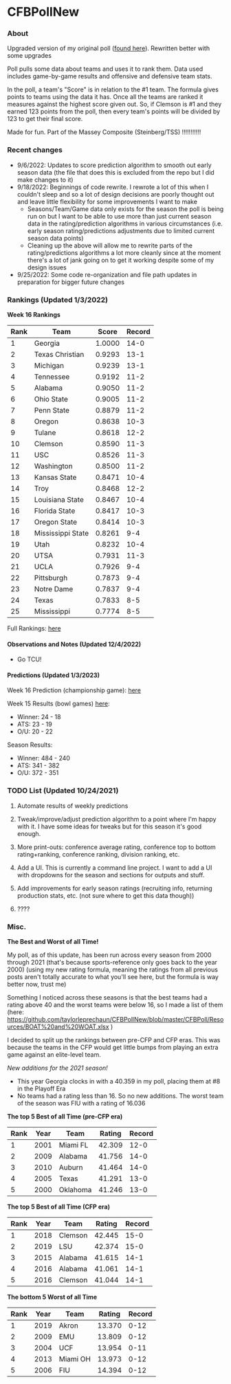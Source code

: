 # CFBPollNew

### About

Upgraded version of my original poll ([found here](https://github.com/taylorleprechaun/CFBPoll)).  Rewritten better with some upgrades

Poll pulls some data about teams and uses it to rank them.  Data used includes game-by-game results and offensive and defensive team stats.

In the poll, a team's "Score" is in relation to the #1 team.  The formula gives points to teams using the data it has.  Once all the teams are ranked it measures against the highest score given out.  So, if Clemson is #1 and they earned 123 points from the poll, then every team's points will be divided by 123 to get their final score.

Made for fun.  Part of the Massey Composite (Steinberg/TSS) !!!!!!!!!!!

### Recent changes

* 9/6/2022: Updates to score prediction algorithm to smooth out early season data (the file that does this is excluded from the repo but I did make changes to it)
* 9/18/2022: Beginnings of code rewrite. I rewrote a lot of this when I couldn't sleep and so a lot of design decisions are poorly thought out and leave little flexibility for some improvements I want to make
    * Seasons/Team/Game data only exists for the season the poll is being run on but I want to be able to use more than just current season data in the rating/prediction algorithms in various circumstances (i.e. early season rating/predictions adjustments due to limited current season data points)
	* Cleaning up the above will allow me to rewrite parts of the rating/predictions algorithms a lot more cleanly since at the moment there's a lot of jank going on to get it working despite some of my design issues
* 9/25/2022: Some code re-organization and file path updates in preparation for bigger future changes

### Rankings (Updated 1/3/2022)

**Week 16 Rankings**

Rank | Team | Score | Record
---|---|---|---
1 | Georgia | 1.0000 | 14-0
2 | Texas Christian | 0.9293 | 13-1
3 | Michigan | 0.9239 | 13-1
4 | Tennessee | 0.9192 | 11-2
5 | Alabama | 0.9050 | 11-2
6 | Ohio State | 0.9005 | 11-2
7 | Penn State | 0.8879 | 11-2
8 | Oregon | 0.8638 | 10-3
9 | Tulane | 0.8618 | 12-2
10 | Clemson | 0.8590 | 11-3
11 | USC | 0.8526 | 11-3
12 | Washington | 0.8500 | 11-2
13 | Kansas State | 0.8471 | 10-4
14 | Troy | 0.8468 | 12-2
15 | Louisiana State | 0.8467 | 10-4
16 | Florida State | 0.8417 | 10-3
17 | Oregon State | 0.8414 | 10-3
18 | Mississippi State | 0.8261 | 9-4
19 | Utah | 0.8232 | 10-4
20 | UTSA | 0.7931 | 11-3
21 | UCLA | 0.7926 | 9-4
22 | Pittsburgh | 0.7873 | 9-4
23 | Notre Dame | 0.7837 | 9-4
24 | Texas | 0.7833 | 8-5
25 | Mississippi | 0.7774 | 8-5

Full Rankings: [here](https://github.com/taylorleprechaun/CFBPollNew/blob/main/CFBPoll/PreviousPolls/2022/2022-Week%2016%20Bowls.md)

#### Observations and Notes (Updated 12/4/2022)

* Go TCU!

#### Predictions (Updated 1/3/2023)

Week 16 Prediction (championship game): [here](https://github.com/taylorleprechaun/CFBPollNew/blob/main/CFBPoll/PreviousPolls/2022/Predictions/2022-Week%2016%20NCG.md)

Week 15 Results (bowl games) [here](https://github.com/taylorleprechaun/CFBPollNew/blob/main/CFBPoll/PreviousPolls/2022/Predictions/2022-Week%2015%20Bowls.md):
* Winner: 24 - 18
* ATS: 23 - 19
* O/U: 20 - 22

Season Results:
* Winner: 484 - 240
* ATS: 341 - 382
* O/U: 372 - 351
 
### TODO List (Updated 10/24/2021)

1. Automate results of weekly predictions

2. Tweak/improve/adjust prediction algorithm to a point where I'm happy with it.  I have some ideas for tweaks but for this season it's good enough.

3. More print-outs: conference average rating, conference top to bottom rating+ranking, conference ranking, division ranking, etc.

4. Add a UI.  This is currently a command line project.  I want to add a UI with dropdowns for the season and sections for outputs and stuff.
	
5. Add improvements for early season ratings (recruiting info, returning production stats, etc. (not sure where to get this data though))

6. ????

### Misc.

**The Best and Worst of all Time!**

My poll, as of this update, has been run across every season from 2000 through 2021 (that's because sports-reference only goes back to the year 2000) (using my new rating formula, meaning the ratings from all previous posts aren't totally accurate to what you'll see here, but the formula is way better now, trust me)

Something I noticed across these seasons is that the best teams had a rating above 40 and the worst teams were below 16, so I made a list of them (here: https://github.com/taylorleprechaun/CFBPollNew/blob/master/CFBPoll/Resources/BOAT%20and%20WOAT.xlsx )

I decided to split up the rankings between pre-CFP and CFP eras.  This was because the teams in the CFP would get little bumps from playing an extra game against an elite-level team.

*New additions for the 2021 season!*

* This year Georgia clocks in with a 40.359 in my poll, placing them at #8 in the Playoff Era
* No teams had a rating less than 16.  So no new additions.  The worst team of the season was FIU with a rating of 16.036

**The top 5 Best of all Time (pre-CFP era)**

Rank | Year | Team | Rating | Record
---|---|---|---|---
1 | 2001 | Miami FL | 42.309 | 12-0
2 | 2009 | Alabama | 41.756 | 14-0
3 | 2010 | Auburn | 41.464 | 14-0
4 | 2005 | Texas | 41.291 | 13-0
5 | 2000 | Oklahoma | 41.246 | 13-0

**The top 5 Best of all Time (CFP era)**

Rank | Year | Team | Rating | Record
---|---|---|---|---
1 | 2018 | Clemson | 42.445 | 15-0
2 | 2019 | LSU | 42.374 | 15-0
3 | 2015 | Alabama | 41.615 | 14-1
4 | 2016 | Alabama | 41.061 | 14-1
5 | 2016 | Clemson | 41.044 | 14-1

**The bottom 5 Worst of all Time**

Rank | Year | Team | Rating | Record
---|---|---|---|---
1 | 2019 | Akron | 13.370 | 0-12
2 | 2009 | EMU | 13.809 | 0-12
3 | 2004 | UCF | 13.954 | 0-11
4 | 2013 | Miami OH | 13.973 | 0-12
5 | 2006 | FIU | 14.394 | 0-12
